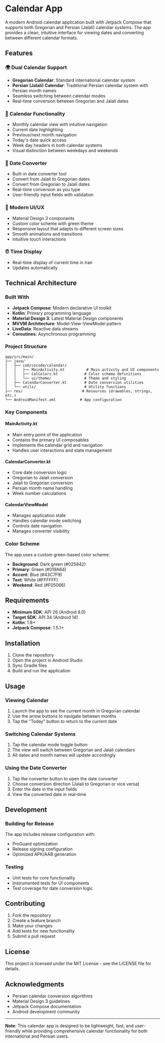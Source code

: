 # Calendar App

A modern Android calendar application built with Jetpack Compose that supports both Gregorian and Persian (Jalali) calendar systems. The app provides a clean, intuitive interface for viewing dates and converting between different calendar formats.

## Features

### 🌍 Dual Calendar Support
- **Gregorian Calendar**: Standard international calendar system
- **Persian (Jalali) Calendar**: Traditional Persian calendar system with Persian month names
- Seamless switching between calendar modes
- Real-time conversion between Gregorian and Jalali dates

### 📅 Calendar Functionality
- Monthly calendar view with intuitive navigation
- Current date highlighting
- Previous/next month navigation
- Today's date quick access
- Week day headers in both calendar systems
- Visual distinction between weekdays and weekends

### 🔄 Date Converter
- Built-in date converter tool
- Convert from Jalali to Gregorian dates
- Convert from Gregorian to Jalali dates
- Real-time conversion as you type
- User-friendly input fields with validation

### 🎨 Modern UI/UX
- Material Design 3 components
- Custom color scheme with green theme
- Responsive layout that adapts to different screen sizes
- Smooth animations and transitions
- Intuitive touch interactions

### ⏰ Time Display
- Real-time display of current time in Iran
- Updates automatically

## Technical Architecture

### Built With
- **Jetpack Compose**: Modern declarative UI toolkit
- **Kotlin**: Primary programming language
- **Material Design 3**: Latest Material Design components
- **MVVM Architecture**: Model-View-ViewModel pattern
- **LiveData**: Reactive data streams
- **Coroutines**: Asynchronous programming

### Project Structure
```
app/src/main/
├── java/
│   ├── com/cocode/calendar/
│   │   ├── MainActivity.kt          # Main activity and UI components
│   │   ├── CalColors.kt            # Color scheme definitions
│   │   └── ui/theme/               # Theme and styling
│   ├── CalendarConverter.kt        # Date conversion utilities
│   └── utils/                      # Utility functions
├── res/                           # Resources (drawables, strings, etc.)
└── AndroidManifest.xml           # App configuration
```

### Key Components

#### MainActivity.kt
- Main entry point of the application
- Contains the primary UI composables
- Implements the calendar grid and navigation
- Handles user interactions and state management

#### CalendarConverter.kt
- Core date conversion logic
- Gregorian to Jalali conversion
- Jalali to Gregorian conversion
- Persian month name handling
- Week number calculations

#### CalendarViewModel
- Manages application state
- Handles calendar mode switching
- Controls date navigation
- Manages converter visibility

### Color Scheme
The app uses a custom green-based color scheme:
- **Background**: Dark green (#025842)
- **Primary**: Green (#019A64)
- **Accent**: Blue (#43C7F9)
- **Text**: White (#FFFFFF)
- **Weekend**: Red (#F05066)

## Requirements

- **Minimum SDK**: API 26 (Android 8.0)
- **Target SDK**: API 34 (Android 14)
- **Kotlin**: 1.8+
- **Jetpack Compose**: 1.5.1+

## Installation

1. Clone the repository
2. Open the project in Android Studio
3. Sync Gradle files
4. Build and run the application

## Usage

### Viewing Calendar
1. Launch the app to see the current month in Gregorian calendar
2. Use the arrow buttons to navigate between months
3. Tap the "Today" button to return to the current date

### Switching Calendar Systems
1. Tap the calendar mode toggle button
2. The view will switch between Gregorian and Jalali calendars
3. All dates and month names will update accordingly

### Using the Date Converter
1. Tap the converter button to open the date converter
2. Choose conversion direction (Jalali to Gregorian or vice versa)
3. Enter the date in the input fields
4. View the converted date in real-time

## Development

### Building for Release
The app includes release configuration with:
- ProGuard optimization
- Release signing configuration
- Optimized APK/AAB generation

### Testing
- Unit tests for core functionality
- Instrumented tests for UI components
- Test coverage for date conversion logic

## Contributing

1. Fork the repository
2. Create a feature branch
3. Make your changes
4. Add tests for new functionality
5. Submit a pull request

## License

This project is licensed under the MIT License - see the LICENSE file for details.

## Acknowledgments

- Persian calendar conversion algorithms
- Material Design 3 guidelines
- Jetpack Compose documentation
- Android development community

---

**Note**: This calendar app is designed to be lightweight, fast, and user-friendly while providing comprehensive calendar functionality for both international and Persian users.
